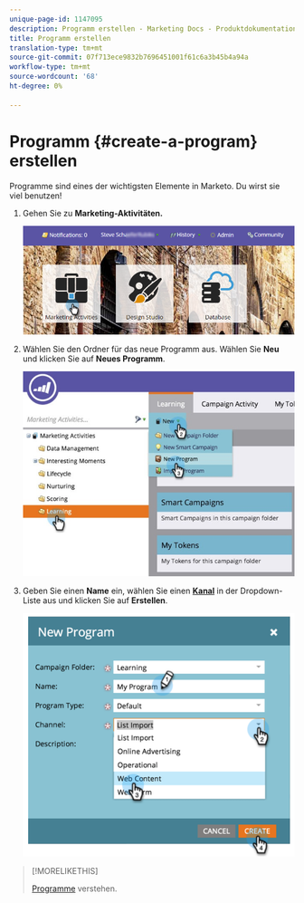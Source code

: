 ```yaml
---
unique-page-id: 1147095
description: Programm erstellen - Marketing Docs - Produktdokumentation
title: Programm erstellen
translation-type: tm+mt
source-git-commit: 07f713ece9832b7696451001f61c6a3b45b4a94a
workflow-type: tm+mt
source-wordcount: '68'
ht-degree: 0%

---
```



# Programm {#create-a-program} erstellen

Programme sind eines der wichtigsten Elemente in Marketo. Du wirst sie viel benutzen!

1. Gehen Sie zu **Marketing-Aktivitäten.**

   ![](assets/login-marketing-activities.png)

1. Wählen Sie den Ordner für das neue Programm aus. Wählen Sie **Neu** und klicken Sie auf **Neues Programm**.

   ![](assets/leadlifecycle.jpg)

1. Geben Sie einen **Name** ein, wählen Sie einen **[Kanal](http://docs.marketo.com/display/DOCS/Create+a+Program+Channel)** in der Dropdown-Liste aus und klicken Sie auf **Erstellen**.

   ![](assets/image2015-2-5-16-3a33-3a23.png)

>[!MORELIKETHIS]
>
>[Programme](/help/marketo/product-docs/core-marketo-concepts/programs/creating-programs/understanding-programs.md) verstehen.
